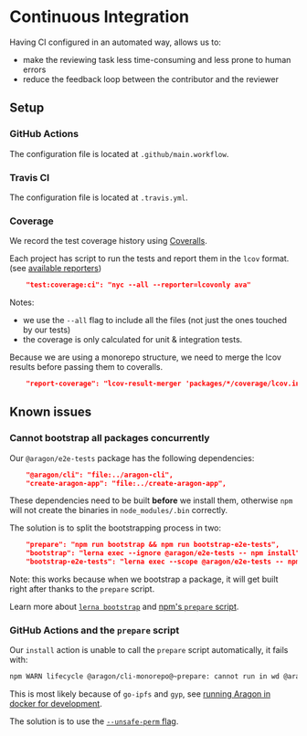 # Continuous Integration

Having CI configured in an automated way, allows us to:

- make the reviewing task less time-consuming and less prone to human errors
- reduce the feedback loop between the contributor and the reviewer

## Setup

### GitHub Actions

The configuration file is located at `.github/main.workflow`.

### Travis CI

The configuration file is located at `.travis.yml`.

### Coverage

We record the test coverage history using [Coveralls](https://coveralls.io).

Each project has script to run the tests and report them in the `lcov` format.
(see [available reporters](https://istanbul.js.org/docs/advanced/alternative-reporters/))

```json
    "test:coverage:ci": "nyc --all --reporter=lcovonly ava"
```

Notes:

- we use the `--all` flag to include all the files (not just the ones touched by our tests)  
- the coverage is only calculated for unit & integration tests.

Because we are using a monorepo structure, we need to merge the lcov results before passing them to
coveralls.

```json
    "report-coverage": "lcov-result-merger 'packages/*/coverage/lcov.info' | coveralls",
```

## Known issues

### Cannot bootstrap all packages concurrently

Our `@aragon/e2e-tests` package has the following dependencies:

```json
    "@aragon/cli": "file:../aragon-cli",
    "create-aragon-app": "file:../create-aragon-app",
```

These dependencies need to be built **before** we install them, otherwise `npm` will not create
the binaries in `node_modules/.bin` correctly.

The solution is to split the bootstrapping process in two:

```json
    "prepare": "npm run bootstrap && npm run bootstrap-e2e-tests",
    "bootstrap": "lerna exec --ignore @aragon/e2e-tests -- npm install",
    "bootstrap-e2e-tests": "lerna exec --scope @aragon/e2e-tests -- npm install",
```

Note: this works because when we bootstrap a package, it will get built right after thanks to the
`prepare` script.

Learn more about [`lerna bootstrap`](https://github.com/lerna/lerna/tree/master/commands/bootstrap#readme)
and [npm's `prepare` script](https://docs.npmjs.com/misc/scripts).

### GitHub Actions and the `prepare` script

Our `install` action is unable to call the `prepare` script automatically, it fails with:

```sh
npm WARN lifecycle @aragon/cli-monorepo@~prepare: cannot run in wd @aragon/cli-monorepo@ npm run bootstrap && npm run bootstrap-e2e-tests (wd=/github/workspace)
```

This is most likely because of `go-ipfs` and `gyp`, see [running Aragon in docker for development](https://github.com/aragon/aragon-cli/issues/374).

The solution is to use the [`--unsafe-perm` flag](https://docs.npmjs.com/misc/config#unsafe-perm).
